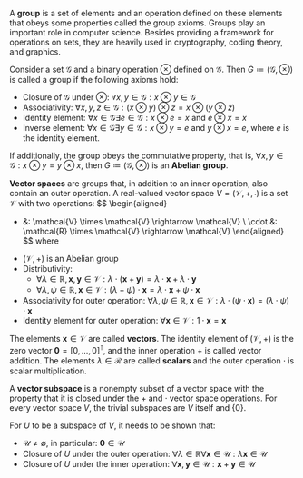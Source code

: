 A **group** is a set of elements and an operation defined on these elements that obeys some properties called the group axioms. Groups play an important role in computer science. Besides providing a framework for operations on sets, they are heavily used in cryptography, coding theory, and graphics.

Consider a set $\mathcal{G}$ and a binary operation $\otimes$ defined on $\mathcal{G}$. Then $G \coloneqq ( \mathcal{G}, \otimes)$ is called a group if the following axioms hold:
- Closure of $\mathcal{G}$ under $\otimes$: $\forall x, y \in \mathcal{G} : x \otimes y \in \mathcal{G}$
- Associativity: $\forall x,y,z \in \mathcal{G} : (x \otimes y) \otimes z = x \otimes (y \otimes z)$
- Identity element: $\forall x \in \mathcal{G} \exists e \in \mathcal{G} : x \otimes e = x \text{ and } e \otimes x = x$
- Inverse element: $\forall x \in \mathcal{G} \exists y \in \mathcal{G} : x \otimes y = e \text{ and } y \otimes x = e$, where $e$ is the identity element.

If additionally, the group obeys the commutative property, that is, $\forall x,y \in \mathcal{G} : x \otimes y = y \otimes x$, then $G \coloneqq ( \mathcal{G}, \otimes)$ is an **Abelian group**.

**Vector spaces** are groups that, in addition to an inner operation, also contain an outer operation. A real-valued vector space $V = (\mathcal{V}, +, \cdot)$ is a set $\mathcal{V}$ with two operations:
$$
\begin{aligned}
+ &: \mathcal{V} \times \mathcal{V} \rightarrow \mathcal{V} \\
\cdot &: \mathcal{R} \times \mathcal{V} \rightarrow \mathcal{V}
\end{aligned}
$$
where
- $(\mathcal{V}, +)$ is an Abelian group
- Distributivity:
	- $\forall \lambda \in \mathbb{R}, \mathbf{x}, \mathbf{y} \in \mathcal{V} : \lambda \cdot (\mathbf{x} + \mathbf{y}) = \lambda \cdot \mathbf{x} + \lambda \cdot \mathbf{y}$
	- $\forall \lambda, \psi \in \mathbb{R}, \mathbf{x} \in \mathcal{V} : (\lambda + \psi) \cdot \mathbf{x} = \lambda \cdot \mathbf{x} + \psi \cdot \mathbf{x}$
- Associativity for outer operation: $\forall \lambda, \psi \in \mathbb{R}, \mathbf{x} \in \mathcal{V} : \lambda \cdot (\psi \cdot \mathbf{x}) = (\lambda \cdot \psi) \cdot \mathbf{x}$
- Identity element for outer operation: $\forall \mathbf{x} \in \mathcal{V} : 1 \cdot \mathbf{x} = \mathbf{x}$

The elements $\mathbf{x} \in \mathcal{V}$ are called **vectors**. The identity element of $(\mathcal{V}, +)$ is the zero vector $\mathbf{0} = [0,\dots,0]^\intercal$, and the inner operation $+$ is called vector addition. The elements $\lambda \in \mathcal{R}$ are called **scalars** and the outer operation $\cdot$ is scalar multiplication.

A **vector subspace** is a nonempty subset of a vector space with the property that it is closed under the $+$ and $\cdot$ vector space operations. For every vector space $V$, the trivial subspaces are $V$ itself and $\lbrace 0 \rbrace$.

For $U$ to be a subspace of $V$, it needs to be shown that:
- $\mathcal{U} \ne \emptyset$, in particular: $\mathbf{0} \in \mathcal{U}$
- Closure of $U$ under the outer operation: $\forall \lambda \in \mathbb{R} \forall \mathbf{x} \in \mathcal{U}: \lambda \mathbf{x} \in \mathcal{U}$
- Closure of $U$ under the inner operation: $\forall \mathbf{x}, \mathbf{y} \in \mathcal{U}: \mathbf{x} + \mathbf{y} \in \mathcal{U}$
